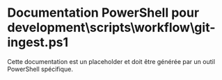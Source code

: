 # Documentation PowerShell pour development\scripts\workflow\git-ingest.ps1

Cette documentation est un placeholder et doit être générée par un outil PowerShell spécifique.

